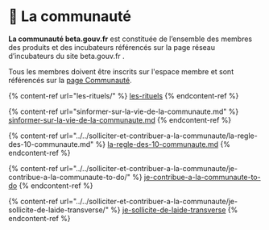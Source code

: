 # 🤗 La communauté

**La communauté beta.gouv.fr** est constituée de l’ensemble des membres des produits et des incubateurs référencés sur la page réseau d’incubateurs du site beta.gouv.fr .

Tous les membres doivent être inscrits sur l'espace membre et sont référencés sur la [page Communauté](https://beta.gouv.fr/communaute/).&#x20;

{% content-ref url="les-rituels/" %}
[les-rituels](les-rituels/)
{% endcontent-ref %}

{% content-ref url="sinformer-sur-la-vie-de-la-communaute.md" %}
[sinformer-sur-la-vie-de-la-communaute.md](sinformer-sur-la-vie-de-la-communaute.md)
{% endcontent-ref %}

{% content-ref url="../../solliciter-et-contribuer-a-la-communaute/la-regle-des-10-communaute.md" %}
[la-regle-des-10-communaute.md](../../solliciter-et-contribuer-a-la-communaute/la-regle-des-10-communaute.md)
{% endcontent-ref %}

{% content-ref url="../../solliciter-et-contribuer-a-la-communaute/je-contribue-a-la-communaute-to-do/" %}
[je-contribue-a-la-communaute-to-do](../../solliciter-et-contribuer-a-la-communaute/je-contribue-a-la-communaute-to-do/)
{% endcontent-ref %}

{% content-ref url="../../solliciter-et-contribuer-a-la-communaute/je-sollicite-de-laide-transverse/" %}
[je-sollicite-de-laide-transverse](../../solliciter-et-contribuer-a-la-communaute/je-sollicite-de-laide-transverse/)
{% endcontent-ref %}
